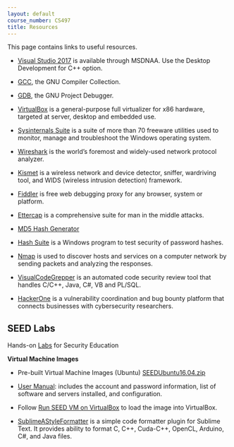 ```yaml
---
layout: default
course_number: CS497
title: Resources
---
```


This page contains links to useful resources.

- [Visual Studio 2017](https://e5.onthehub.com/WebStore/ProductsByMajorVersionList.aspx?cmi_cs=1&cmi_mnuMain=bdba23cf-e05e-e011-971f-0030487d8897&ws=c1ca0b0c-0f62-e511-9410-b8ca3a5db7a1&vsro=8) is available through MSDNAA. Use the Desktop Development for C++ option.

- [GCC](https://gcc.gnu.org/), the GNU Compiler Collection.
  
- [GDB](https://www.gnu.org/software/gdb/), the GNU Project Debugger.
  
- [VirtualBox](https://www.virtualbox.org/wiki/Downloads) is a general-purpose full virtualizer for x86 hardware, targeted at server, desktop and embedded use.

- [Sysinternals Suite](https://docs.microsoft.com/en-us/sysinternals/) is a suite of more than 70 freeware utilities used to monitor, manage and troubleshoot the Windows operating system.

- [Wireshark](https://www.wireshark.org/#download) is the world’s foremost and widely-used network protocol analyzer.

- [Kismet](https://www.kismetwireless.net/) is a wireless network and device detector, sniffer, wardriving tool, and WIDS (wireless intrusion detection) framework.

- [Fiddler](https://www.telerik.com/fiddler) is free web debugging proxy for any browser, system or platform.

- [Ettercap](http://www.ettercap-project.org/ettercap/) is a comprehensive suite for man in the middle attacks.

- [MD5 Hash Generator](https://www.md5hashgenerator.com/)

- [Hash Suite](https://hashsuite.openwall.net/) is a Windows program to test security of password hashes. 

- [Nmap](https://nmap.org/) is used to discover hosts and services on a computer network by sending packets and analyzing the responses.

- [VisualCodeGrepper](https://github.com/nccgroup/VCG) is an automated code security review tool that handles C/C++, Java, C#, VB and PL/SQL.

- [HackerOne](https://www.hackerone.com/) is a vulnerability coordination and bug bounty platform that connects businesses with cybersecurity researchers.

SEED Labs
----------------------------------
Hands-on [Labs](http://www.cis.syr.edu/~wedu/seed/Labs_16.04/) for Security Education 

**Virtual Machine Images**

- Pre-built Virtual Machine Images (Ubuntu) [SEEDUbuntu16.04.zip](https://drive.google.com/file/d/1HxdUhq-J_-_QKyjngpH9m6Kmuvy0_68a/view?usp=sharing)

- [User Manual](http://www.cis.syr.edu/~wedu/seed/Documentation/Ubuntu16_04_VM/Ubuntu16_04_VM_Manual.pdf): includes the account and password information, list of software and servers installed, and configuration.

- Follow [Run SEED VM on VirtualBox](http://www.cis.syr.edu/~wedu/seed/Labs_16.04/Documents/SEEDVM_VirtualBoxManual.pdf) to load the image into VirtualBox.

- [SublimeAStyleFormatter](https://packagecontrol.io/packages/SublimeAStyleFormatter) is a simple code formatter plugin for Sublime Text. It provides ability to format C, C++, Cuda-C++, OpenCL, Arduino, C#, and Java files.
